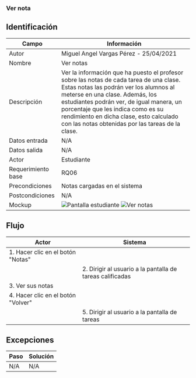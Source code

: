 ### Ver nota
## Identificación 

| Campo | Información |
|-------|-------|
| Autor | Miguel Angel Vargas Pérez - 25/04/2021 |
| Nombre | Ver notas |
| Descripción | Ver la información que ha puesto el profesor sobre las notas de cada tarea de una clase. Estas notas las podrán ver los alumnos al meterse en una clase. Además, los estudiantes podrán ver, de igual manera, un porcentaje que les indica como es su rendimiento en dicha clase, esto calculado con las notas obtenidas por las tareas de la clase.  |
| Datos entrada | N/A |
| Datos salida | N/A |
| Actor | Estudiante |
| Requerimiento base | RQ06 |
| Precondiciones | Notas cargadas en el sistema |
| Postcondiciones | N/A |
| Mockup | ![Pantalla estudiante](https://user-images.githubusercontent.com/79241017/116012649-4c419580-a5f1-11eb-9368-565df8e6dabb.png) ![Ver notas](https://user-images.githubusercontent.com/79241017/116010466-b869cc80-a5e4-11eb-93fe-5aceb60a1701.png) |

## Flujo
| Actor | Sistema |
|-------|-------|
| 1. Hacer clic en el botón "Notas" |  |
|  | 2. Dirigir al usuario a la pantalla de tareas calificadas |
| 3. Ver sus notas |  |
| 4. Hacer clic en el botón "Volver" |  |
|  | 5. Dirigir al usuario a la pantalla de tareas |


## Excepciones
| Paso | Solución |
|-------|-------|
| N/A | N/A |
